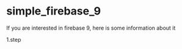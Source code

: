 # simple_firebase_9
If you are interested in firebase 9, here is some information about it <br>

1.step